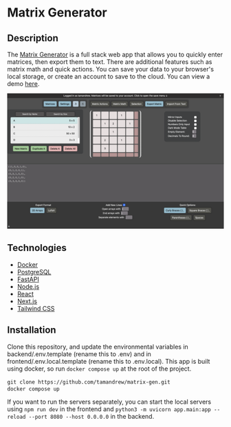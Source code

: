 # Matrix Generator

## Description
The [Matrix Generator](https://matrixgen.web.app) is a full stack web app that allows you to quickly enter matrices, then export them to text. There are additional features such as matrix math and quick actions. You can save your data to your browser's local storage, or create an account to save to the cloud. You can view a demo [here](https://andrewtam.org/MatrixGenerator).

![Owner View](demo.png)

## Technologies
- [Docker](https://www.docker.com/products/docker-desktop)
- [PostgreSQL](https://www.postgresql.org/download/)
- [FastAPI](https://fastapi.tiangolo.com/tutorial/first-steps/)
- [Node.js](https://nodejs.org/en/download/)
- [React](https://reactjs.org/docs/getting-started.html)
- [Next.js](https://nextjs.org/docs/getting-started)
- [Tailwind CSS](https://tailwindcss.com/docs/guides/nextjs)

## Installation
Clone this repository, and update the environmental variables in backend/.env.template (rename this to .env) and in frontend/.env.local.template (rename this to .env.local). This app is built using docker, so run ```docker compose up``` at the root of the project.

```
git clone https://github.com/tamandrew/matrix-gen.git
docker compose up
```

If you want to run the servers separately, you can start the local servers using ```npm run dev``` in the frontend and ```python3 -m uvicorn app.main:app --reload --port 8080 --host 0.0.0.0``` in the backend.
